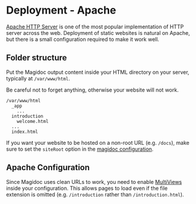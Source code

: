 # Deployment - Apache

[Apache HTTP Server](https://httpd.apache.org/) is one of the most popular implementation of HTTP server across the web. Deployment of static websites is natural on Apache, but there is a small configuration required to make it work well.

## Folder structure

Put the Magidoc output content inside your HTML directory on your server, typically at `/var/www/html`.

Be careful not to forget anything, otherwise your website will not work.

```
/var/www/html
  _app
    ...
  introduction
    welcome.html
  ...
  index.html
```

If you want your website to be hosted on a non-root URL (e.g. `/docs`), make sure to set the `siteRoot` option in the [magidoc configuration](/cli/magidoc-configuration).

## Apache Configuration

Since Magidoc uses clean URLs to work, you need to enable [MultiViews](https://www.youtube.com/watch?v=Tp-WacMe7yA) inside your configuration. This allows pages to load even if the file extension is omitted (e.g. `/introduction` rather than `/introduction.html`).
